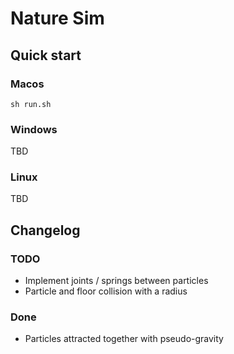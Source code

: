 
# Nature Sim

## Quick start

### Macos

```
sh run.sh
```

### Windows

TBD

### Linux

TBD

## Changelog 

### TODO

* Implement joints / springs between particles
* Particle and floor collision with a radius


### Done 

* Particles attracted together with pseudo-gravity
